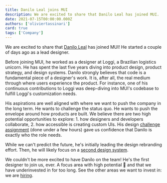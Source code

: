 ```yaml
---
title: Danilo Leal joins MUI
description: We are excited to share that Danilo Leal has joined MUI.
date: 2021-07-15T00:00:00.000Z
authors: ['oliviertassinari']
card: true
tags: ['Company']
---
```


We are excited to share that [Danilo Leal](https://daniloleal.co/) has joined MUI!
He started a couple of days ago as a lead designer.

Before joining MUI, he worked as a designer at Loggi, a Brazilian logistics unicorn.
He has spent the last five years diving into product design, product strategy, and design systems.
Danilo strongly believes that code is a fundamental piece of a designer's work. It is, after all, the real medium through where users experience the product.
For instance, one of his continuous contributions to Loggi was deep-diving into MUI's codebase to fulfill Loggi's customization needs.

His aspirations are well aligned with where we want to push the company in the long term.
He wants to challenge the status quo.
He wants to push the envelope around how products are built.
We believe there are two high potential opportunities to explore: 1. how designers and developers collaborate, 2. how accessible is creating custom UIs.
His design [challenge assignment](https://www.figma.com/file/UPgXH2mdWqV8QzAuN5VM37/Danilo-assignment) (done under a few hours) gave us confidence that Danilo is exactly who the role needs.

While we can't predict the future, he's initially leading the design rebranding effort.
Then, he will likely focus on a [second design system](https://github.com/mui-org/material-ui/issues/22485).

We couldn't be more excited to have Danilo on the team! He's the first designer to join us, ever.
A focus area with high potential 🌈 and that we have underinvested in for too long.
See the other areas we want to invest in: we are [hiring](/careers/#open-roles).
